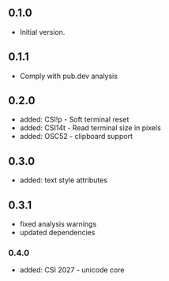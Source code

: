 ## 0.1.0

- Initial version.

## 0.1.1

- Comply with pub.dev analysis

## 0.2.0

- added: CSI!p - Soft terminal reset
- added: CSI14t - Read terminal size in pixels
- added: OSC52 - clipboard support

## 0.3.0

- added: text style attributes

## 0.3.1

- fixed analysis warnings
- updated dependencies

### 0.4.0

- added: CSI 2027 - unicode core

